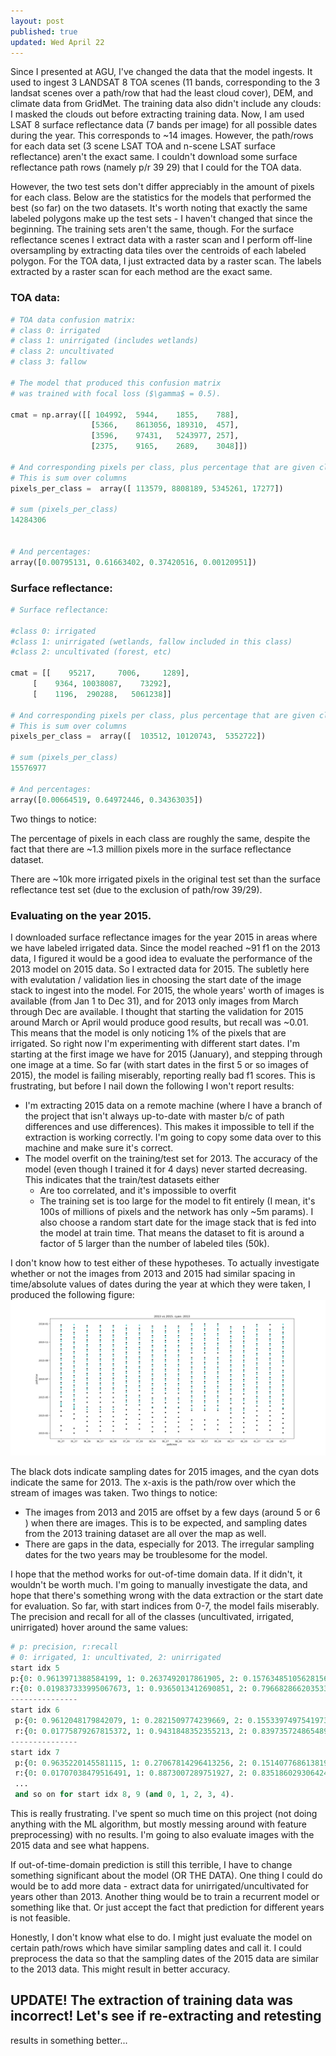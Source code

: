 ```yaml
---
layout: post
published: true
updated: Wed April 22
---
```


Since I presented at AGU, I've changed the data that the model ingests.
It used to ingest 3 LANDSAT 8 TOA scenes (11 bands, corresponding to the 3 landsat scenes over a
path/row that had the least cloud cover), DEM, and climate data from GridMet. The training data
also didn't include any clouds: I masked the clouds out before extracting training data.
Now, I am used LSAT 8 surface reflectance data (7 bands per image) for all possible dates during
the year. This corresponds to ~14 images. However, the path/rows for each data set (3 scene LSAT TOA
and n-scene LSAT surface reflectance) aren't the exact same. I couldn't download some surface
reflectance path rows (namely p/r 39 29) that I could for the TOA data.

However, the two test sets don't differ appreciably in the amount of pixels for each class.
Below are the statistics for the models that performed the best (so far) on the two datasets.
It's worth noting that exactly the same labeled polygons make up the test sets - I haven't changed
that since the beginning. The training sets aren't the same, though. For the surface reflectance
scenes I extract data with a raster scan and I perform off-line oversampling by extracting data
tiles over the centroids of each labeled polygon. For the TOA data, I just extracted data by a
raster scan. The labels extracted by a raster scan for each method are the exact same.


### TOA data:

```python
# TOA data confusion matrix:
# class 0: irrigated
# class 1: unirrigated (includes wetlands)
# class 2: uncultivated
# class 3: fallow

# The model that produced this confusion matrix
# was trained with focal loss ($\gamma$ = 0.5).

cmat = np.array([[ 104992,	5944,	 1855, 	  788],
                  [5366,	8613056, 189310,  457],
                  [3596,	97431,	 5243977, 257],
                  [2375,	9165,	 2689,	  3048]])

# And corresponding pixels per class, plus percentage that are given class 
# This is sum over columns
pixels_per_class =  array([ 113579, 8808189, 5345261, 17277])

# sum (pixels_per_class)
14284306


# And percentages:
array([0.00795131, 0.61663402, 0.37420516, 0.00120951])
```

### Surface reflectance:
```python
# Surface reflectance:

#class 0: irrigated
#class 1: unirrigated (wetlands, fallow included in this class)
#class 2: uncultivated (forest, etc)

cmat = [[    95217,     7006,     1289],
	 [    9364, 10038087,    73292],
	 [    1196,  290288,   5061238]]

# And corresponding pixels per class, plus percentage that are given class
# This is sum over columns
pixels_per_class =  array([  103512, 10120743,  5352722])

# sum (pixels_per_class)
15576977

# And percentages:
array([0.00664519, 0.64972446, 0.34363035])

```

Two things to notice:

The percentage of pixels in each class are roughly the same, despite the fact that there 
are ~1.3 million pixels more in the surface reflectance dataset.

There are ~10k more irrigated pixels in the original test set than the surface reflectance test set
(due to the exclusion of path/row 39/29). 


### Evaluating on the year 2015.
I downloaded surface reflectance images for the year 2015 in areas where we have labeled irrigated
data. Since the model reached ~91 f1 on the 2013 data, I figured it would be a good idea to evaluate
the performance of the 2013 model on 2015 data. So I extracted data for 2015. The subletly here with
evalutation / validation lies in choosing the start date of the image stack to ingest into the
model. For 2015, the whole years' worth of images is available (from Jan 1 to Dec 31), and for 2013
only images from March through Dec are available. I thought that starting the validation for 2015
around March or April would produce good results, but recall was ~0.01. This means that the model is
only noticing 1% of the pixels that are irrigated. So right now I'm experimenting with different
start dates. I'm starting at the first image we have for 2015 (January), and stepping through one
image at a time. So far (with start dates in the first 5 or so images of 2015), the model is failing
miserably, reporting really bad f1 scores. This is frustrating, but before I nail down the
following I won't report results:
- I'm extracting 2015 data on a remote machine (where I have a branch of the project that
  isn't always up-to-date with master b/c of path differences and use differences). This makes it
  impossible to tell if the extraction is working correctly. I'm going to copy some data over to
  this machine and make sure it's correct.
- The model overfit on the training/test set for 2013. The accuracy of the model (even though I
  trained it for 4 days) never started decreasing. This indicates that the train/test datasets
  either 
  - Are too correlated, and it's impossible to overfit
  - The training set is too large for the model to fit entirely (I mean, it's 100s of millions 
  of pixels and the network has only ~5m params). I also choose a random start date for the image
  stack that is fed into the model at train time. That means the dataset to fit is around a factor
  of 5 larger than the number of labeled tiles (50k).

I don't know how to test either of these hypotheses. 
To actually investigate whether or not the images from 2013 and 2015 had similar spacing in
time/absolute values of dates during the year at which they were taken, I produced the following
figure:
![](/assets/img/2013vs2015.png)

The black dots indicate sampling dates for 2015 images, and the cyan dots indicate the same for
2013.
The x-axis is the path/row over which the stream of images was taken. Two things to notice:
 - The images from 2013 and 2015 are offset by a few days (around 5 or 6 ) when there are
   images. This is to be expected, and sampling dates from the 2013 training dataset are all over
   the map as well.
 - There are gaps in the data, especially for 2013. The irregular sampling dates for the two years
   may be troublesome for the model.

I hope that the method works for out-of-time domain data. If it didn't, it wouldn't be worth
much. I'm going to manually investigate the data, and hope that there's something wrong with 
the data extraction or the start date for evaluation. So far, with start indices from 0-7, the model
fails miserably. The precision and recall for all of the classes (uncultivated, irrigated,
unirrigated) hover around the same values:

```python
# p: precision, r:recall
# 0: irrigated, 1: uncultivated, 2: unirrigated
start idx 5
p:{0: 0.9613971388584199, 1: 0.2637492017861905, 2: 0.15763485105628156}
r:{0: 0.019837333995067673, 1: 0.9365013412690851, 2: 0.7966828662035332}
---------------
start idx 6
 p:{0: 0.9612048179842079, 1: 0.2821509774239669, 2: 0.1553397497541973}
 r:{0: 0.01775879267815372, 1: 0.9431848352355213, 2: 0.8397357248654894}
---------------
start idx 7
 p:{0: 0.9635220145581115, 1: 0.27067814296413256, 2: 0.15140776861381938}
 r:{0: 0.01707038479516491, 1: 0.8873007289751927, 2: 0.8351860293064247}
 ...
 and so on for start idx 8, 9 (and 0, 1, 2, 3, 4).
```

This is really frustrating. I've spent so much time on this project (not doing anything with the ML
algorithm, but mostly messing around with feature preprocessing) with no results.
I'm going to also evaluate images with the 2015 data and see what happens.

If out-of-time-domain prediction is still this terrible, I have to change something significant
about the model (OR THE DATA). One thing I could do would be to add more data - extract data for
unirrigated/uncultivated for years other than 2013. Another thing would be to train a recurrent
model or something like that. Or just accept the fact that prediction for different years is not
feasible.

Honestly, I don't know what else to do. I might just evaluate the model on certain path/rows which
have similar sampling dates and call it. I could preprocess the data so that the sampling dates of
the 2015 data are similar to the 2013 data. This might result in better accuracy.
## UPDATE! The extraction of training data was incorrect! Let's see if re-extracting and retesting
results in something better...


